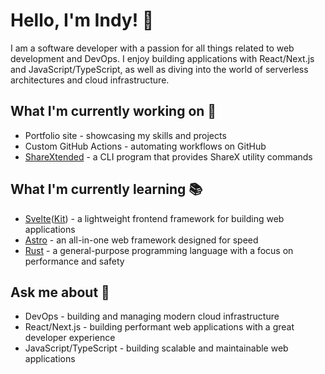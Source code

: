 # Hello, I'm Indy! 👋

I am a software developer with a passion for all things related to web development and DevOps. I enjoy building applications with React/Next.js and JavaScript/TypeScript, as well as diving into the world of serverless architectures and cloud infrastructure.

## What I'm currently working on 🔨

- Portfolio site - showcasing my skills and projects
- Custom GitHub Actions - automating workflows on GitHub
- [ShareXtended](https://github.com/IndyV/sharextended) - a CLI program that provides ShareX utility commands

## What I'm currently learning 📚

- [Svelte](https://svelte.dev/)([Kit](https://kit.svelte.dev/)) - a lightweight frontend framework for building web applications
- [Astro](https://astro.build/) - an all-in-one web framework designed for speed
- [Rust](https://www.rust-lang.org/) - a general-purpose programming language with a focus on performance and safety

## Ask me about 💬

- DevOps - building and managing modern cloud infrastructure
- React/Next.js - building performant web applications with a great developer experience
- JavaScript/TypeScript - building scalable and maintainable web applications
